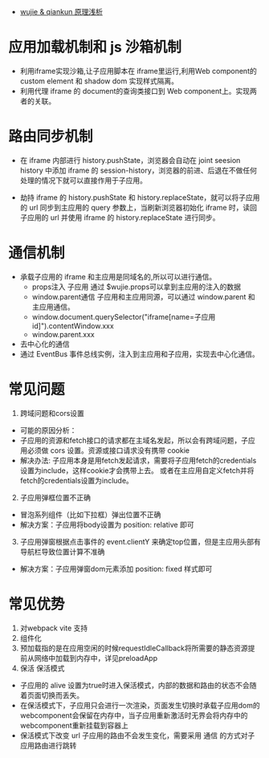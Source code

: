 * [wujie & qiankun 原理浅析](https://juejin.cn/post/7307451255431987210)
# 应用加载机制和 js 沙箱机制
* 利用iframe实现沙箱,让子应用脚本在 iframe里运行,利用Web component的 custom element 和 shadow dom 实现样式隔离。
* 利用代理 iframe 的  document的查询类接口到 Web component上。实现两者的关联。

# 路由同步机制
* 在 iframe 内部进行 history.pushState，浏览器会自动在 joint seesion history 中添加 iframe 的 session-history，浏览器的前进、后退在不做任何处理的情况下就可以直接作用于子应用。

* 劫持 iframe 的 history.pushState 和 history.replaceState，就可以将子应用的 url 同步到主应用的 query 参数上，当刷新浏览器初始化 iframe 时，读回子应用的 url 并使用 iframe 的 history.replaceState 进行同步。

# 通信机制
* 承载子应用的 iframe 和主应用是同域名的,所以可以进行通信。
    - props注入  子应用 通过 $wujie.props可以拿到主应用的注入的数据
    - window.parent通信 子应用和主应用同源，可以通过 window.parent 和主应用通信。
    - window.document.querySelector("iframe[name=子应用id]").contentWindow.xxx
    - window.parent.xxx
* 去中心化的通信
* 通过 EventBus 事件总线实例，注入到主应用和子应用，实现去中心化通信。



# 常见问题
1. 跨域问题和cors设置
* 可能的原因分析：
* 子应用的资源和fetch接口的请求都在主域名发起，所以会有跨域问题，子应用必须做 cors 设置。资源或接口请求没有携带 cookie
* 解决办法:  子应用本身是用fetch发起请求，需要将子应用fetch的credentials设置为include，这样cookie才会携带上去。
或者在主应用自定义fetch并将fetch的credentials设置为include。
2. 子应用弹框位置不正确
* 冒泡系列组件（比如下拉框）弹出位置不正确
* 解决方案：子应用将body设置为 position: relative 即可
3. 子应用弹窗根据点击事件的 event.clientY 来确定top位置，但是主应用头部有导航栏导致位置计算不准确
* 解决方案：子应用弹窗dom元素添加 position: fixed 样式即可

# 常见优势
1. 对webpack  vite 支持
2. 组件化
3. 预加载指的是在应用空闲的时候requestIdleCallback将所需要的静态资源提前从网络中加载到内存中，详见preloadApp
4. 保活 保活模式
* 子应用的 alive 设置为true时进入保活模式，内部的数据和路由的状态不会随着页面切换而丢失。
* 在保活模式下，子应用只会进行一次渲染，页面发生切换时承载子应用dom的webcomponent会保留在内存中，当子应用重新激活时无界会将内存中的webcomponent重新挂载到容器上
* 保活模式下改变 url 子应用的路由不会发生变化，需要采用 通信 的方式对子应用路由进行跳转